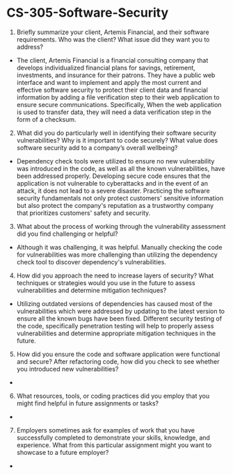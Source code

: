 # CS-305-Software-Security

1. Briefly summarize your client, Artemis Financial, and their software requirements. Who was the client? What issue did they want you to address?
- The client, Artemis Financial is a financial consulting company that develops individualized financial plans for savings, retirement, investments, and insurance for their patrons. They have a public web interface and want to implement and apply the most current and effective software security to protect their client data and financial information by adding a file verification step to their web application to ensure secure communications. Specifically, When the web application is used to transfer data, they will need a data verification step in the form of a checksum.  

2. What did you do particularly well in identifying their software security vulnerabilities? Why is it important to code securely? What value does software security add to a company’s overall wellbeing?
- Dependency check tools were utilized to ensure no new vulnerability was introduced in the code, as well as all the known vulnerabilities, have been addressed properly. Developing secure code ensures that the application is not vulnerable to cyberattacks and in the event of an attack, it does not lead to a severe disaster. Practicing the software security fundamentals not only protect customers' sensitive information but also protect the company's reputation as a trustworthy company that prioritizes customers' safety and security. 

3. What about the process of working through the vulnerability assessment did you find challenging or helpful?
- Although it was challenging, it was helpful. Manually checking the code for vulnerabilities was more challenging than utilizing the dependency check tool to discover dependency's vulnerabilities.

4. How did you approach the need to increase layers of security? What techniques or strategies would you use in the future to assess vulnerabilities and determine mitigation techniques?
- Utilizing outdated versions of dependencies has caused most of the vulnerabilities which were addressed by updating to the latest version to ensure all the known bugs have been fixed. Different security testing of the code, specifically penetration testing will help to properly assess vulnerabilities and determine appropriate mitigation techniques in the future. 

5. How did you ensure the code and software application were functional and secure? After refactoring code, how did you check to see whether you introduced new vulnerabilities?
- 

6. What resources, tools, or coding practices did you employ that you might find helpful in future assignments or tasks?
- 

7. Employers sometimes ask for examples of work that you have successfully completed to demonstrate your skills, knowledge, and experience. What from this particular assignment might you want to showcase to a future employer?
- 
